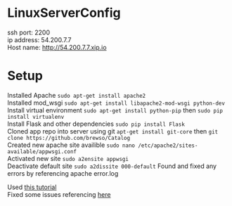 # LinuxServerConfig

ssh port: 2200  
ip address: 54.200.7.7  
Host name: http://54.200.7.7.xip.io  

# Setup  
Installed Apache `sudo apt-get install apache2`  
Installed mod_wsgi `sudo apt-get install libapache2-mod-wsgi python-dev`  
Install virtual environment `sudo apt-get install python-pip` then `sudo pip install virtualenv`  
Install Flask and other dependencies `sudo pip install Flask`  
Cloned app repo into server using git `apt-get install git-core` then `git clone https://github.com/brewso/Catalog`  
Created new apache site availible `sudo nano /etc/apache2/sites-available/appwsgi.conf`  
Activated new site `sudo a2ensite appwsgi`  
Deactivate default site  `sudo a2dissite 000-default`
Found and fixed any errors by referencing apache error.log

Used [this tutorial](https://www.digitalocean.com/community/tutorials/how-to-deploy-a-flask-application-on-an-ubuntu-vps)  
Fixed some issues referencing [here](https://modwsgi.readthedocs.io/en/develop/user-guides/application-issues.html#application-working-directory)  
